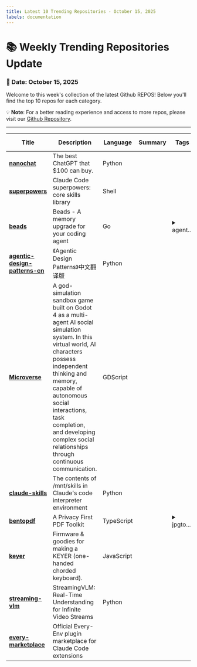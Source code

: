 ```yaml
---
title: Latest 10 Trending Repositories - October 15, 2025
labels: documentation
---
```

# 📚 Weekly Trending Repositories Update

### 📅 Date: October 15, 2025

Welcome to this week's collection of the latest Github REPOS! Below you'll find the top 10 repos for each category.

💡 **Note**: For a better reading experience and access to more repos, please visit our [Github Repository](https://github.com/marc-ko/daily-trending-repo).

---

| **Title** | **Description** | **Language** | **Summary** | **Tags** | **Stars Count** |
| --- | --- | --- | --- | --- | --- |
| **[nanochat](https://github.com/karpathy/nanochat)** | The best ChatGPT that $100 can buy. | Python |  |  | 14779 |
| **[superpowers](https://github.com/obra/superpowers)** | Claude Code superpowers: core skills library | Shell |  |  | 2390 |
| **[beads](https://github.com/steveyegge/beads)** | Beads - A memory upgrade for your coding agent | Go |  | <details><summary>agent...</summary><p>agents, claude-code, coding</p></details> | 1094 |
| **[agentic-design-patterns-cn](https://github.com/ginobefun/agentic-design-patterns-cn)** | 《Agentic Design Patterns》中文翻译版 | Python |  |  | 781 |
| **[Microverse](https://github.com/KsanaDock/Microverse)** | A god-simulation sandbox game built on Godot 4 as a multi-agent AI social simulation system. In this virtual world, AI characters possess independent thinking and memory, capable of autonomous social interactions, task completion, and developing complex social relationships through continuous communication. | GDScript |  |  | 766 |
| **[claude-skills](https://github.com/simonw/claude-skills)** | The contents of /mnt/skills in Claude's code interpreter environment | Python |  |  | 716 |
| **[bentopdf](https://github.com/alam00000/bentopdf)** | A Privacy First PDF Toolkit | TypeScript |  | <details><summary>jpgto...</summary><p>jpgtopdf, pdf, pdf-converter, pdf-document-processor, pdf-generation, pdf-viewer</p></details> | 469 |
| **[keyer](https://github.com/mafik/keyer)** | Firmware & goodies for making a KEYER (one-handed chorded keyboard). | JavaScript |  |  | 341 |
| **[streaming-vlm](https://github.com/mit-han-lab/streaming-vlm)** | StreamingVLM: Real-Time Understanding for Infinite Video Streams | Python |  |  | 297 |
| **[every-marketplace](https://github.com/EveryInc/every-marketplace)** | Official Every-Env plugin marketplace for Claude Code extensions |  |  |  | 297 |


